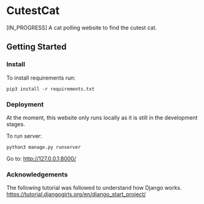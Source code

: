 # CutestCat
[IN_PROGRESS]
A cat polling website to find the cutest cat.

## Getting Started
### Install

To install requirements run:

`pip3 install -r requirements.txt`

### Deployment

At the moment, this website only runs locally as it is still in the development stages.

To run server:

`python3 manage.py runserver`

Go to:
http://127.0.0.1:8000/


### Acknowledgements

The following tutorial was followed to understand how Django works.
https://tutorial.djangogirls.org/en/django_start_project/


